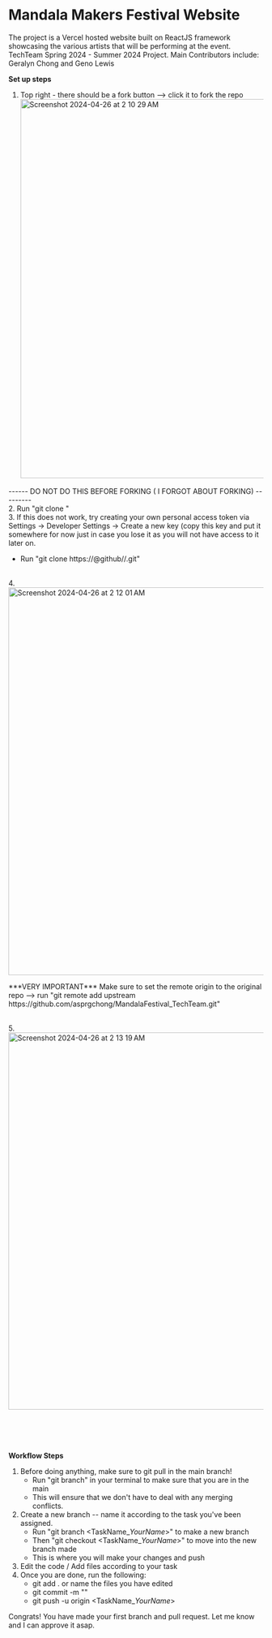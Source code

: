 # Mandala Makers Festival Website
The project is a Vercel hosted website built on ReactJS framework showcasing the various artists that will be performing at the event. 
TechTeam Spring 2024 - Summer 2024 Project. 
Main Contributors include: Geralyn Chong and Geno Lewis

**Set up steps**
1. Top right - there should be a fork button --> click it to fork the repo
   <img width="747" alt="Screenshot 2024-04-26 at 2 10 29 AM" src="https://github.com/asprgchong/MandalaFestival_TechTeam/assets/136625723/03d0bbe0-e9c8-41b5-aec7-5e12b04c83df">
   
------ DO NOT DO THIS BEFORE FORKING ( I FORGOT ABOUT FORKING) ---------<br/>
2. Run "git clone <https or ssh link provided by the FORKED repo>"<br/>
3. If this does not work, try creating your own personal access token via Settings -> Developer Settings -> Create a new key (copy this key and put it somewhere for now just in case you lose it as you will not have access to it later on.
   - Run "git clone https://<yourPersonalAccessToken>@github/<yourgithubUserName>/<FORKEDrepo>.git"

<br/>
4. 
<img width="764" alt="Screenshot 2024-04-26 at 2 12 01 AM" src="https://github.com/asprgchong/MandalaFestival_TechTeam/assets/136625723/0e4680e4-0ab3-459d-91b8-e48c04b4976f">
      <p>***VERY IMPORTANT*** Make sure to set the remote origin to the original repo --> run "git remote add upstream https://github.com/asprgchong/MandalaFestival_TechTeam.git"</p>
<br/>
5. 
<img width="743" alt="Screenshot 2024-04-26 at 2 13 19 AM" src="https://github.com/asprgchong/MandalaFestival_TechTeam/assets/136625723/196eb195-d761-4241-a995-0c064fa43e3b">

<br/><br/><br/><br/>
**Workflow Steps**
1. Before doing anything, make sure to git pull in the main branch!
   - Run "git branch" in your terminal to make sure that you are in the main
   - This will ensure that we don't have to deal with any merging conflicts.
2. Create a new branch -- name it according to the task you've been assigned. 
   - Run "git branch <TaskName_*YourName*>" to make a new branch
   - Then "git checkout <TaskName_*YourName*>" to move into the new branch made
   - This is where you will make your changes and push
3. Edit the code / Add files according to your task
4. Once you are done, run the following:
   - git add . or name the files you have edited
   - git commit -m "<commit message>"
   - git push -u origin <TaskName_*YourName*>

Congrats! You have made your first branch and pull request. Let me know and I can approve it asap.

